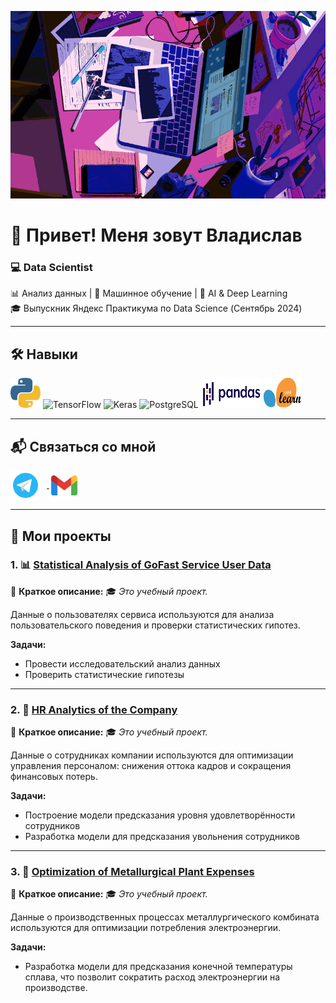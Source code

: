 
<p align="center">
  <img src="https://github.com/St-Rann/St-Rann/blob/main/type%202.gif?raw=true" alt="GIF" width="600" height="300">
</p>

# 👋 Привет! Меня зовут Владислав

### 💻 Data Scientist


📊 Анализ данных | 🤖 Машинное обучение | 🧠 AI & Deep Learning  
🎓 Выпускник Яндекс Практикума по Data Science (Сентябрь 2024)


---

## 🛠️ Навыки

<div align="left">
  <img src="https://github.com/St-Rann/St-Rann/blob/main/icons8-python-96.png?raw=true" width="48" height="48" alt="Python" />
  <img src="https://upload.wikimedia.org/wikipedia/commons/2/2d/Tensorflow_logo.svg" width="48" height="48" alt="TensorFlow" />
  <img src="https://upload.wikimedia.org/wikipedia/commons/a/ae/Keras_logo.svg" width="48" height="48" alt="Keras" />
  <img src="https://upload.wikimedia.org/wikipedia/commons/2/29/Postgresql_elephant.svg" width="48" height="48" alt="PostgreSQL" />
  <img src="https://github.com/St-Rann/St-Rann/blob/main/03.JPG?raw=true" width="96" height="48" alt="Pandas" />
  <img src="https://github.com/St-Rann/St-Rann/blob/main/04.JPG?raw=true" width="60" height="48" alt="Scikit-learn" />
</div>

---

## 📬 Связаться со мной

<div align="left">
  <a href="https://t.me/SaintRann" target="_blank">
    <img src="https://github.com/St-Rann/St-Rann/blob/main/icons8-telegram-logo-144.png?raw=true" width="48" height="48" alt="Telegram" style="vertical-align: middle; margin-right: 10px;" />
  </a>
  <a href="mailto:vlad1117111@gmail.com" target="_blank">
    <img src="https://github.com/St-Rann/St-Rann/blob/main/icons8-gmail-144.png?raw=true" width="48" height="48" alt="Gmail" style="vertical-align: middle;" />
  </a>
</div>

---

## 🚀 Мои проекты

### 1. 📊 [Statistical Analysis of GoFast Service User Data](https://github.com/St-Rann/Statistical_Analysis_of_GoFast_Service_User_Data)
📌 **Краткое описание:**
🎓 *Это учебный проект.*

Данные о пользователях сервиса используются для анализа пользовательского поведения и проверки статистических гипотез.

**Задачи:**
- Провести исследовательский анализ данных
- Проверить статистические гипотезы
---

### 2. 🤖 [HR Analytics of the Company](https://github.com/St-Rann/HR-analytics_of_the_company)
📌 **Краткое описание:**
🎓 *Это учебный проект.*

Данные о сотрудниках компании используются для оптимизации управления персоналом: снижения оттока кадров и сокращения финансовых потерь.

**Задачи:**
- Построение модели предсказания уровня удовлетворённости сотрудников
- Разработка модели для предсказания увольнения сотрудников

---

### 3. 🤖 [Optimization of Metallurgical Plant Expenses](https://github.com/St-Rann/Optimization_of_Metallurgical_Plant_Expenses)
📌 **Краткое описание:**
🎓 *Это учебный проект.*

Данные о производственных процессах металлургического комбината используются для оптимизации потребления электроэнергии.

**Задачи:**
- Разработка модели для предсказания конечной температуры сплава, что позволит сократить расход электроэнергии на производстве.
